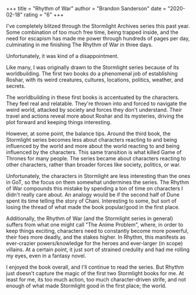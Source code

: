 +++
title = "Rhythm of War"
author = "Brandon Sanderson"
date = "2020-02-18"
rating = "6"
+++

I've completely blitzed through the Stormlight Archives series this past year. Some combination of too much free time, being trapped inside, and the need for escapism has made me power through hundreds of pages per day, culminating in me finishing The Rhythm of War in three days.

Unfortunately, it was kind of a disappointment. 

Like many, I was originally drawn to the Stormlight series because of its worldbuilding. The first two books do a phenomenal job of establishing Roshar, with its weird creatures, cultures, locations, politics, weather, and secrets. 

The worldbuilding in these first books is accentuated by the characters. They feel real and relatable. They're thrown into and forced to navigate the weird world, attacked by society and forces they don't understand. Their travel and actions reveal more about Roshar and its mysteries, driving the plot forward and keeping things interesting.

However, at some point, the balance tips. Around the third book, the Stormlight series becomes less about characters reacting to and being influenced by the world and more about the world reacting to and being influenced by the characters. This same transition is what killed Game of Thrones for many people. The series became about characters reacting to other characters, rather than broader forces like society, politics, or war. 

Unfortunately, the characters in Stormlight are less interesting than the ones in GoT, so the focus on them somewhat undermines the series. The Rhythm of War compounds this mistake by spending a ton of time on characters I didn't really care about. An analogy would be if the second half of Dune spent its time telling the story of Chani. Interesting to some, but sort of losing the thread of what made the book popular/good in the first place.

Additionally, the Rhythm of War (and the Stormlight series in general) suffers from what one might call "The Anime Problem", where, in order to keep things exciting, characters need to constantly become more powerful, their foes more deadly, and the stakes higher. In Rhythm, this manifests as ever-crazier powers/knowledge for the heroes and ever-larger (in scope) villains. At a certain point, it just sort of strained credulity and had me rolling my eyes, even in a fantasy novel. 

I enjoyed the book overall, and I'll continue to read the series. But Rhythm just doesn't capture the magic of the first two Stormlight books for me. At least for me, its too much action, too much character-driven strife, and not enough of what made Stormlight good in the first place; the world. 

